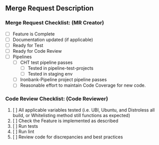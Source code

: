 ## Merge Request Description

<!-- Link the issue this MR relates to as well as a brief description of what changes are in this MR-->

<!-- E.g. This MR supports <link to issue> by making 2 small changes to support python tests: -->

<!-- - Test update No. 1 -->
<!-- - Test update No. 2 -->

### Merge Request Checklist: (MR Creator)

- [ ] Feature is Complete
- [ ] Documentation updated (if applicable)
- [ ] Ready for Test
- [ ] Ready for Code Review
- [ ] Pipelines
  - [ ] CHT test pipeline passes
    - [ ] Tested in pipeline-test-projects
    - [ ] Tested in staging env
  - [ ] Ironbank-Pipeline project pipeline passes
  - [ ] Reasonable effort to maintain Code Coverage for new code.

### Code Review Checklist: (Code Reviewer)

1. [ ] All applicable variables tested (i.e. UBI, Ubuntu, and Distroless all build, or Whitelisting method still functions as expected)
1. [ ] Check the Feature is implemented as described
1. [ ] Run tests
1. [ ] Run lint
1. [ ] Review code for discrepancies and best practices
